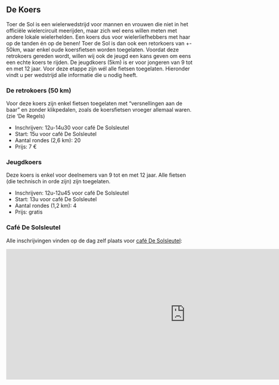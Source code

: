 ## De Koers

Toer de Sol is een wielerwedstrijd voor mannen en vrouwen die niet in het officiële wielercircuit meerijden, maar zich wel eens willen meten met andere lokale wielerhelden. Een koers dus voor wielerliefhebbers met haar op de tanden én op de benen! Toer de Sol is dan ook een retorkoers van +- 50km, waar enkel oude koersfietsen worden toegelaten. 
Voordat deze retrokoers gereden wordt, willen wij ook de jeugd een kans geven om eens een echte koers te rijden. De jeugdkoers (5km) is er voor jongeren van 9 tot en met 12 jaar. Voor deze etappe zijn wél alle fietsen toegelaten.
Hieronder vindt u per wedstrijd alle informatie die u nodig heeft.

###	De retrokoers (50 km)

Voor deze koers zijn enkel fietsen toegelaten met “versnellingen aan de baar” en zonder klikpedalen, zoals de koersfietsen vroeger allemaal waren. (zie ‘De Regels)

-	Inschrijven: 12u-14u30 voor café De Solsleutel
-	Start: 15u voor café De Solsleutel
-	Aantal rondes (2,6 km): 20
-	Prijs: 7 €

### Jeugdkoers

Deze koers is enkel voor deelnemers van 9 tot en met 12 jaar. Alle fietsen (die technisch in orde zijn) zijn toegelaten.

-	Inschrijven: 12u-12u45 voor café De Solsleutel
-	Start: 13u voor café De Solsleutel
-	Aantal rondes (1,2 km): 4
-	Prijs: gratis


### Café De Solsleutel

Alle inschrijvingen vinden op de dag zelf plaats voor <a href="http://maps.google.com/maps/place?cid=16398576451341683549&q=cafe+de+solsleutel,+ranst&hl=en&cd=1&cad=src:ppiwlink&ei=MImtTcaFD4TljgeE3s3rAg&sig2=1lDXS2pxcyALC_McpcHnKA">café De Solsleutel</a>:

<iframe width="960" height="350" frameborder="0" scrolling="no" marginheight="0" marginwidth="0" src="http://maps.google.com/maps?f=q&amp;source=s_q&amp;hl=en&amp;geocode=&amp;q=cafe+de+solsleutel,+ranst&amp;aq=&amp;sll=51.19067,4.565316&amp;sspn=0.005063,0.011737&amp;ie=UTF8&amp;hq=cafe+de+solsleutel,&amp;hnear=Ranst,+Antwerp,+Flemish+Region,+Belgium&amp;t=h&amp;cid=16398576451341683549&amp;ll=51.196504,4.561043&amp;spn=0.018825,0.082397&amp;z=14&amp;iwloc=A&amp;output=embed"></iframe>
